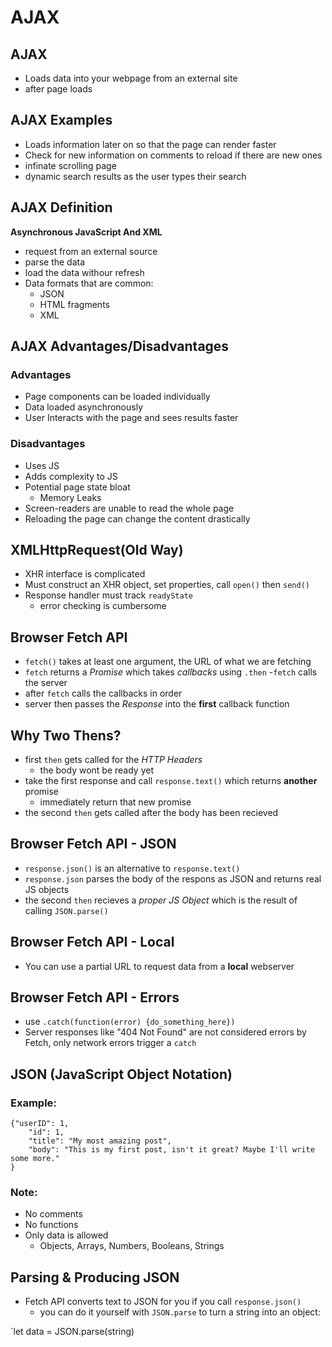 # AJAX

## AJAX

- Loads data into your webpage from an external site
- after page loads

## AJAX Examples

- Loads information later on so that the page can render faster
- Check for new information on comments to reload if there are new ones
- infinate scrolling page
- dynamic search results as the user types their search

## AJAX Definition

**Asynchronous JavaScript And XML**

- request from an external source
- parse the data
- load the data withour refresh
- Data formats that are common:
    - JSON
    - HTML fragments
    - XML

## AJAX Advantages/Disadvantages

### Advantages
- Page components can be loaded individually
- Data loaded asynchronously
- User Interacts with the page and sees results faster

### Disadvantages
- Uses JS
- Adds complexity to JS
- Potential page state bloat
    - Memory Leaks
- Screen-readers are unable to read the whole page
- Reloading the page can change the content drastically

## XMLHttpRequest(Old Way)

- XHR interface is complicated
- Must construct an XHR object, set properties, call `open()` then `send()`
- Response handler must track `readyState` 
    - error checking is cumbersome

## Browser Fetch API

- `fetch()` takes at least one argument, the URL of what we are fetching
- `fetch` returns a *Promise* which takes *callbacks* using `.then`
-`fetch` calls the server
- after `fetch` calls the callbacks in order
- server then passes the *Response* into the **first** callback function

## Why Two Thens?

- first `then` gets called for the *HTTP Headers*
    - the body wont be ready yet
- take the first response and call `response.text()` which returns **another** promise
    - immediately return that new promise
- the second `then` gets called after the body has been recieved

## Browser Fetch API - JSON

- `response.json()` is an alternative to `response.text()`
- `response.json` parses the body of the respons as JSON and returns real JS objects
- the second `then` recieves a *proper JS Object* which is the result of calling `JSON.parse()`

## Browser Fetch API - Local

- You can use a partial URL to request data from a **local** webserver

## Browser Fetch API -  Errors

- use `.catch(function(error) {do_something_here})`
- Server responses like "404 Not Found" are not considered errors by Fetch, only network errors trigger a `catch`

## JSON (JavaScript Object Notation)

### Example:

```
{"userID": 1,
    "id": 1,
    "title": "My most amazing post",
    "body": "This is my first post, isn't it great? Maybe I'll write some more."
}
```

### Note:
- No comments
- No functions
- Only data is allowed
    - Objects, Arrays, Numbers, Booleans, Strings

## Parsing & Producing JSON

- Fetch API converts text to JSON for you if you call `response.json()`
    - you can do it yourself with `JSON.parse` to turn a string into an object:

`let data = JSON.parse(string)
